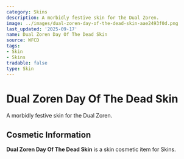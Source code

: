 ```yaml
---
category: Skins
description: A morbidly festive skin for the Dual Zoren.
image: ../images/dual-zoren-day-of-the-dead-skin-aae2493f0d.png
last_updated: '2025-09-17'
name: Dual Zoren Day Of The Dead Skin
source: WFCD
tags:
- Skin
- Skins
tradable: false
type: Skin
---
```


# Dual Zoren Day Of The Dead Skin

A morbidly festive skin for the Dual Zoren.

## Cosmetic Information

**Dual Zoren Day Of The Dead Skin** is a skin cosmetic item for Skins.

